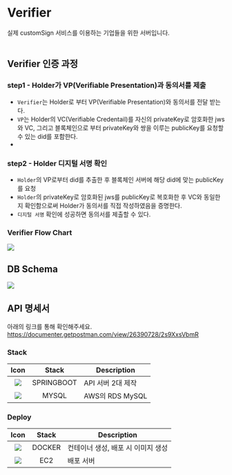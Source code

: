 # Verifier
실제 customSign 서비스를 이용하는 기업들을 위한 서버입니다.<br/><br/>
## Verifier 인증 과정

### step1 - Holder가 VP(Verifiable Presentation)과 동의서를 제출

- `Verifier`는 Holder로 부터 VP(Verifiable Presentation)와 동의서를 전달 받는다.
- `VP`는 Holder의 VC(Verifiable Credentail)를 자신의 privateKey로 암호화한 jws와 VC, 그리고 블록체인으로 부터 privateKey와 쌍을 이루는 publicKey를 요청할 수 있는 did를 포함한다.
- 
### step2 - Holder 디지털 서명 확인
- `Holder`의 VP로부터 did를 추출한 후 블록체인 서버에 해당 did에 맞는 publicKey를 요청
- `Holder`의 privateKey로 암호화된 jws를 publicKey로 복호화한 후 VC와 동일한지 확인함으로써 Holder가 동의서를 직접 작성하였음을 증명한다.
- `디지털 서명` 확인에 성공하면 동의서를 제출할 수 있다.<br/>

### Verifier Flow Chart
![](https://user-images.githubusercontent.com/83829352/265958095-5154bdc4-761a-42f2-9cb3-987d3aeddeb7.png)
## DB Schema
![](https://user-images.githubusercontent.com/83829352/265958498-b3027dfa-ddc9-4542-ad1e-10fe4c0b2e52.png)

## API 명세서
아래의 링크를 통해 확인해주세요.
<br/>
https://documenter.getpostman.com/view/26390728/2s9XxsVbmR



### Stack
|                             Icon                              |   Stack   | Description                                      |
| :-----------------------------------------------------------: | :-------: | ------------------------------------------------ |
|  <img src="https://img.shields.io/badge/spring-6DB33F?style=for-the-badge&logo=spring&logoColor=white">    |  SPRINGBOOT   | API 서버 2대 제작                                |
|  <img src="https://img.shields.io/badge/mysql-4479A1?style=for-the-badge&logo=mysql&logoColor=white">   |  MYSQL  |   AWS의 RDS MySQL                          |

### Deploy
|                               Icon                                |        Stack        | Description                        |
| :---------------------------------------------------------------: | :-----------------: | ---------------------------------- |
|   <img src="https://img.shields.io/badge/docker-2496ED?style=for-the-badge&logo=docker&logoColor=white">   |       DOCKER        | 컨테이너 생성, 배포 시 이미지 생성 |
|      <img src="https://img.shields.io/badge/amazonec2-FF9900?style=for-the-badge&logo=amazonec2&logoColor=white">     |         EC2         | 배포 서버                          |
